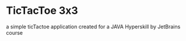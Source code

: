 <h1>TicTacToe 3x3</h1>

a simple ticTactoe application created for a JAVA Hyperskill by JetBrains course
